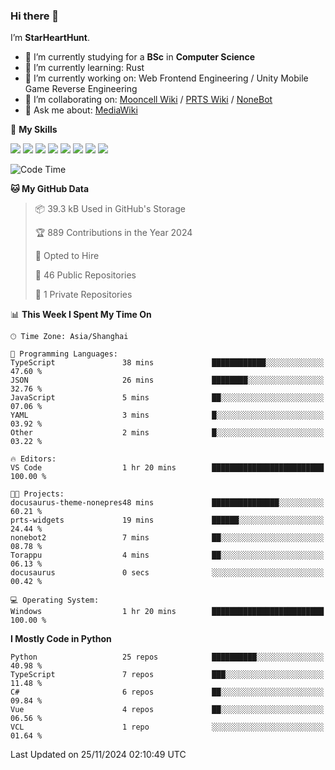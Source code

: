 ### Hi there 👋

I’m **StarHeartHunt**.

- 🏫 I’m currently studying for a **BSc** in **Computer Science**
- 🌱 I’m currently learning: Rust
- 🔭 I’m currently working on: Web Frontend Engineering / Unity Mobile Game Reverse Engineering
- 👯 I’m collaborating on: [Mooncell Wiki](https://fgo.wiki/) / [PRTS Wiki](http://prts.wiki/) / [NoneBot](https://github.com/nonebot)
- 💬 Ask me about: [MediaWiki](https://www.mediawiki.org)

🌟 **My Skills**

![](https://img.shields.io/badge/-Python-3e74a2?style=flat-square&logo=Python&logoColor=fff)
![](https://img.shields.io/badge/-Node.js-339933?style=flat-square&logo=node.js&logoColor=fff)
![](https://img.shields.io/badge/-Vue-4fc08d?style=flat-square&logo=vue.js&logoColor=fff)
![](https://img.shields.io/badge/-React-2d98ce?style=flat-square&logo=React&logoColor=fff)
![](https://img.shields.io/badge/-TypeScript-3178C6?style=flat-square&logo=TypeScript&logoColor=fff)
![](https://img.shields.io/badge/-Docker-2496ED?style=flat-square&logo=Docker&logoColor=fff)
![](https://img.shields.io/badge/-Linux-000000?style=flat-square&logo=Linux&logoColor=fff)
![](https://img.shields.io/badge/-Dotnet-512bd4?style=flat-square&logo=.net&logoColor=fff)

<!--START_SECTION:waka-->
![Code Time](http://img.shields.io/badge/Code%20Time-1%2C389%20hrs%201%20min-blue)

**🐱 My GitHub Data** 

> 📦 39.3 kB Used in GitHub's Storage 
 > 
> 🏆 889 Contributions in the Year 2024
 > 
> 💼 Opted to Hire
 > 
> 📜 46 Public Repositories 
 > 
> 🔑 1 Private Repositories 
 > 
📊 **This Week I Spent My Time On** 

```text
🕑︎ Time Zone: Asia/Shanghai

💬 Programming Languages: 
TypeScript               38 mins             ████████████░░░░░░░░░░░░░   47.60 % 
JSON                     26 mins             ████████░░░░░░░░░░░░░░░░░   32.76 % 
JavaScript               5 mins              ██░░░░░░░░░░░░░░░░░░░░░░░   07.06 % 
YAML                     3 mins              █░░░░░░░░░░░░░░░░░░░░░░░░   03.92 % 
Other                    2 mins              █░░░░░░░░░░░░░░░░░░░░░░░░   03.22 % 

🔥 Editors: 
VS Code                  1 hr 20 mins        █████████████████████████   100.00 % 

🐱‍💻 Projects: 
docusaurus-theme-nonepres48 mins             ███████████████░░░░░░░░░░   60.21 % 
prts-widgets             19 mins             ██████░░░░░░░░░░░░░░░░░░░   24.44 % 
nonebot2                 7 mins              ██░░░░░░░░░░░░░░░░░░░░░░░   08.78 % 
Torappu                  4 mins              ██░░░░░░░░░░░░░░░░░░░░░░░   06.13 % 
docusaurus               0 secs              ░░░░░░░░░░░░░░░░░░░░░░░░░   00.42 % 

💻 Operating System: 
Windows                  1 hr 20 mins        █████████████████████████   100.00 % 
```

**I Mostly Code in Python** 

```text
Python                   25 repos            ██████████░░░░░░░░░░░░░░░   40.98 % 
TypeScript               7 repos             ███░░░░░░░░░░░░░░░░░░░░░░   11.48 % 
C#                       6 repos             ██░░░░░░░░░░░░░░░░░░░░░░░   09.84 % 
Vue                      4 repos             ██░░░░░░░░░░░░░░░░░░░░░░░   06.56 % 
VCL                      1 repo              ░░░░░░░░░░░░░░░░░░░░░░░░░   01.64 % 
```




 Last Updated on 25/11/2024 02:10:49 UTC
<!--END_SECTION:waka-->
